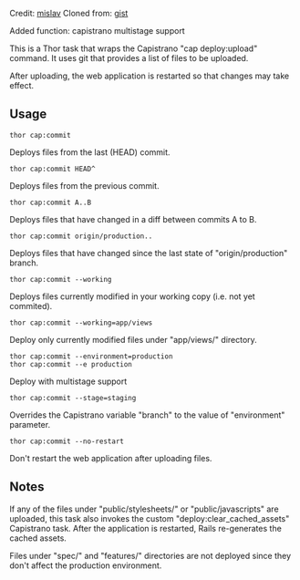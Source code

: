 Credit: [mislav](https://gist.github.com/mislav)
Cloned from: [gist](https://gist.github.com/1203851)

Added function: capistrano multistage support

This is a Thor task that wraps the Capistrano "cap deploy:upload" command.
It uses git that provides a list of files to be uploaded.

After uploading, the web application is restarted so that changes may take effect.

## Usage

    thor cap:commit

Deploys files from the last (HEAD) commit.

    thor cap:commit HEAD^

Deploys files from the previous commit.

    thor cap:commit A..B

Deploys files that have changed in a diff between commits A to B.

    thor cap:commit origin/production..

Deploys files that have changed since the last state of "origin/production" branch.

    thor cap:commit --working

Deploys files currently modified in your working copy (i.e. not yet commited).

    thor cap:commit --working=app/views

Deploy only currently modified files under "app/views/" directory.

    thor cap:commit --environment=production
    thor cap:commit --e production

Deploy with multistage support

	thor cap:commit --stage=staging

Overrides the Capistrano variable "branch" to the value of "environment" parameter.

    thor cap:commit --no-restart

Don't restart the web application after uploading files.

## Notes

If any of the files under "public/stylesheets/" or "public/javascripts" are
uploaded, this task also invokes the custom "deploy:clear_cached_assets" Capistrano
task. After the application is restarted, Rails re-generates the cached assets.

Files under "spec/" and "features/" directories are not deployed since they
don't affect the production environment.